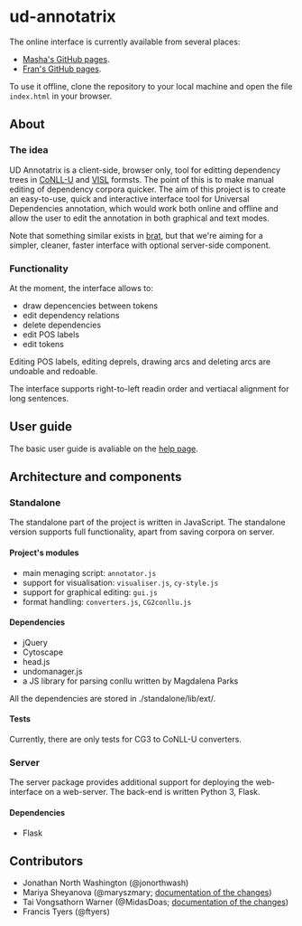 # ud-annotatrix

The online interface is currently available from several places:

* [Masha's GitHub pages](https://maryszmary.github.io/ud-annotatrix/standalone/annotator.html). 
* [Fran's GitHub pages](https://ftyers.github.io/ud-annotatrix/). 

To use it offline, clone the repository to your local machine and open the file `index.html` in your browser.

## About

### The idea

UD Annotatrix is a client-side, browser only, tool for editting dependency trees in [CoNLL-U](http://universaldependencies.org/format.html) and [VISL](http://beta.visl.sdu.dk/cg3/single/#streamformats) formsts.  The point of this is to make manual editing of dependency corpora quicker. The aim of this project is to create an easy-to-use, quick and interactive interface tool for Universal Dependencies annotation, which would work both online and offline and allow the user to edit the annotation in both graphical and text modes.

Note that something similar exists in [brat](http://brat.nlplab.org), but that we're aiming for a simpler, cleaner, faster interface with optional server-side component.

### Functionality

At the moment, the interface allows to:
* draw depencencies between tokens
* edit dependency relations
* delete dependencies
* edit POS labels
* edit tokens

Editing POS labels, editing deprels, drawing arcs and deleting arcs are undoable and redoable.

The interface supports right-to-left readin order and vertiacal alignment for long sentences.

## User guide

The basic user guide is avaliable on the [help page](https://maryszmary.github.io/ud-annotatrix/standalone/help.html).

## Architecture and components


### Standalone

The standalone part of the project is written in JavaScript. The standalone version supports full functionality, apart from saving corpora on server.

#### Project's modules

* main menaging script: `annotator.js`
* support for visualisation: `visualiser.js`, `cy-style.js`
* support for graphical editing: `gui.js`
* format handling: `converters.js`, `CG2conllu.js`

#### Dependencies

* jQuery
* Cytoscape
* head.js
* undomanager.js
* a JS library for parsing conllu written by Magdalena Parks

All the dependencies are stored in ./standalone/lib/ext/.

#### Tests

Currently, there are only tests for CG3 to CoNLL-U converters.

### Server

The server package provides additional support for deploying the web-interface on a web-server. The back-end is written Python 3, Flask.

#### Dependencies

* Flask

## Contributors

* Jonathan North Washington (@jonorthwash)
* Mariya Sheyanova (@maryszmary; [documentation of the changes](http://wiki.apertium.org/wiki/UD_annotatrix/UD_annotatrix_at_GSoC_2017))
* Tai Vongsathorn Warner (@MidasDoas; [documentation of the changes](https://wikis.swarthmore.edu/ling073/User:Twarner2/Final_project))
* Francis Tyers (@ftyers)

